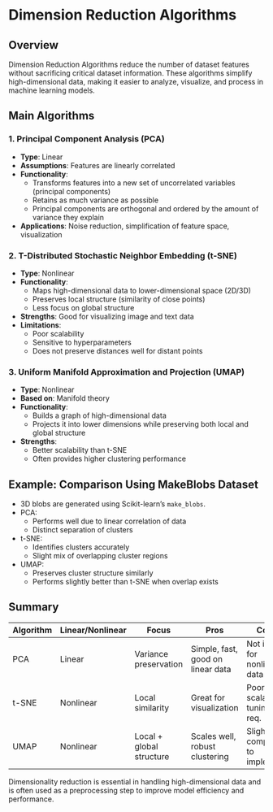 # Dimension Reduction Algorithms

## Overview

Dimension Reduction Algorithms reduce the number of dataset features without sacrificing critical dataset information. These algorithms simplify high-dimensional data, making it easier to analyze, visualize, and process in machine learning models.

## Main Algorithms

### 1. Principal Component Analysis (PCA)
- **Type**: Linear
- **Assumptions**: Features are linearly correlated
- **Functionality**:
  - Transforms features into a new set of uncorrelated variables (principal components)
  - Retains as much variance as possible
  - Principal components are orthogonal and ordered by the amount of variance they explain
- **Applications**: Noise reduction, simplification of feature space, visualization

### 2. T-Distributed Stochastic Neighbor Embedding (t-SNE)
- **Type**: Nonlinear
- **Functionality**:
  - Maps high-dimensional data to lower-dimensional space (2D/3D)
  - Preserves local structure (similarity of close points)
  - Less focus on global structure
- **Strengths**: Good for visualizing image and text data
- **Limitations**: 
  - Poor scalability
  - Sensitive to hyperparameters
  - Does not preserve distances well for distant points

### 3. Uniform Manifold Approximation and Projection (UMAP)
- **Type**: Nonlinear
- **Based on**: Manifold theory
- **Functionality**:
  - Builds a graph of high-dimensional data
  - Projects it into lower dimensions while preserving both local and global structure
- **Strengths**:
  - Better scalability than t-SNE
  - Often provides higher clustering performance

## Example: Comparison Using MakeBlobs Dataset

- 3D blobs are generated using Scikit-learn’s `make_blobs`.
- PCA:
  - Performs well due to linear correlation of data
  - Distinct separation of clusters
- t-SNE:
  - Identifies clusters accurately
  - Slight mix of overlapping cluster regions
- UMAP:
  - Preserves cluster structure similarly
  - Performs slightly better than t-SNE when overlap exists

## Summary

| Algorithm | Linear/Nonlinear | Focus                   | Pros                              | Cons                          |
|-----------|------------------|-------------------------|-----------------------------------|-------------------------------|
| PCA       | Linear           | Variance preservation   | Simple, fast, good on linear data | Not ideal for nonlinear data |
| t-SNE     | Nonlinear        | Local similarity        | Great for visualization           | Poor scalability, tuning req. |
| UMAP      | Nonlinear        | Local + global structure| Scales well, robust clustering    | Slightly complex to implement |

Dimensionality reduction is essential in handling high-dimensional data and is often used as a preprocessing step to improve model efficiency and performance.

